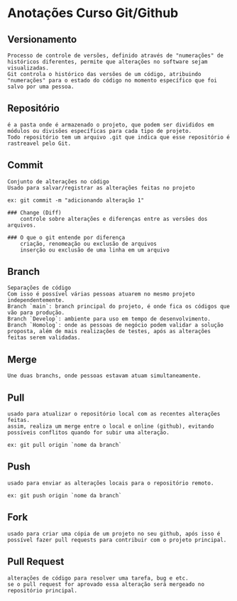 # Anotações Curso Git/Github

## Versionamento
    Processo de controle de versões, definido através de "numerações" de históricos diferentes, permite que alterações no software sejam visualizadas.
    Git controla o histórico das versões de um código, atribuindo "numerações" para o estado do código no momento específico que foi salvo por uma pessoa.

## Repositório
    é a pasta onde é armazenado o projeto, que podem ser divididos em módulos ou divisões específicas para cada tipo de projeto.
    Todo repositório tem um arquivo .git que indica que esse repositório é rastreavel pelo Git.

## Commit
    Conjunto de alterações no código
    Usado para salvar/registrar as alterações feitas no projeto

    ex: git commit -m "adicionando alteração 1"

    ### Change (Diff)
        controle sobre alterações e diferenças entre as versões dos arquivos.

    ### O que o git entende por diferença
        criação, renomeação ou exclusão de arquivos
        inserção ou exclusão de uma linha em um arquivo

## Branch
    Separações de código
    Com isso é possível várias pessoas atuarem no mesmo projeto independentemente.
    Branch `main`: branch principal do projeto, é onde fica os códigos que vão para produção.
    Branch `Develop`: ambiente para uso em tempo de desenvolvimento.
    Branch `Homolog`: onde as pessoas de negócio podem validar a solução proposta, além de mais realizações de testes, após as alterações feitas serem validadas.

## Merge
    Une duas branchs, onde pessoas estavam atuam simultaneamente.

## Pull
    usado para atualizar o repositório local com as recentes alterações feitas.
    assim, realiza um merge entre o local e online (github), evitando possíveis conflitos quando for subir uma alteração.

    ex: git pull origin `nome da branch`

## Push
    usado para enviar as alterações locais para o repositório remoto.

    ex: git push origin `nome da branch`

## Fork
    usado para criar uma cópia de um projeto no seu github, após isso é possível fazer pull requests para contribuir com o projeto principal.

## Pull Request
    alterações de código para resolver uma tarefa, bug e etc.
    se o pull request for aprovado essa alteração será mergeado no repositório principal.